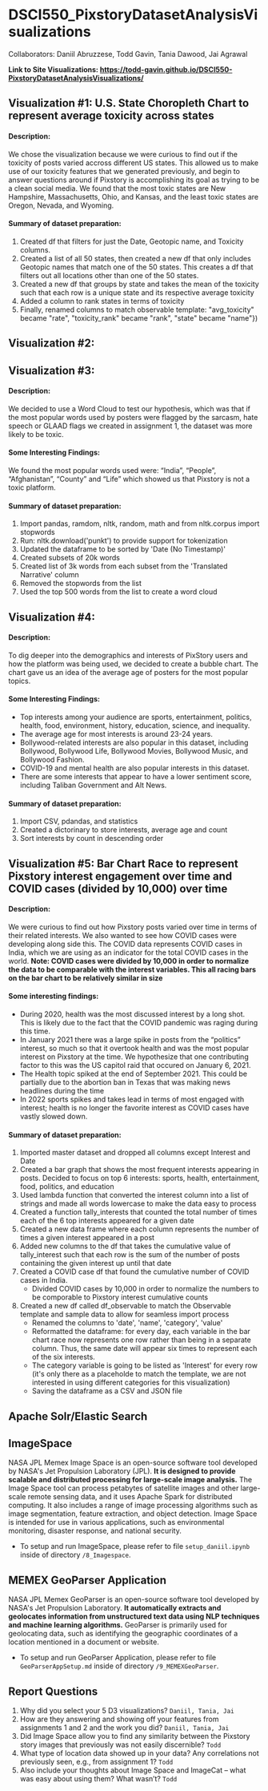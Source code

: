 # DSCI550_PixstoryDatasetAnalysisVisualizations
Collaborators: Daniil Abruzzese, Todd Gavin, Tania Dawood, Jai Agrawal

**Link to Site Visualizations: https://todd-gavin.github.io/DSCI550-PixstoryDatasetAnalysisVisualizations/**

## Visualization #1: U.S. State Choropleth Chart to represent average toxicity across states

#### Description: 
We chose the visualization because we were curious to find out if the toxicity of posts varied accross different US states. This allowed us to make use of our toxicity features that we generated previously, and begin to answer questions around if Pixstory is accomplishing its goal as trying to be a clean social media. We found that the most toxic states are New Hampshire, Massachusetts, Ohio, and Kansas, and the least toxic states are Oregon, Nevada, and Wyoming. 

#### Summary of dataset preparation:
1. Created df that filters for just the Date, Geotopic name, and Toxicity columns. 
2. Created a list of all 50 states, then created a new df that only includes Geotopic names that match one of the 50 states. This creates a df that filters out all locations other than one of the 50 states.
3. Created a new df that groups by state and takes the mean of the toxicity such that each row is a unique state and its respective average toxicity
4. Added a column to rank states in terms of toxicity
5. Finally, renamed columns to match observable template: "avg_toxicity" became "rate", "toxicity_rank" became "rank", "state" became "name"})


## Visualization #2: 


## Visualization #3: 

#### Description: 
We decided to use a Word Cloud to test our hypothesis, which was that if the most popular words used by posters were flagged by the sarcasm, hate speech or GLAAD flags we created in assignment 1, the dataset was more likely to be toxic.

#### Some Interesting Findings: 
We found the most popular words used were: “India”, “People”, “Afghanistan”, “County” and “Life” which showed us that Pixstory is not a toxic platform. 

#### Summary of dataset preparation:
1. Import pandas, ramdom, nltk, random, math and from nltk.corpus import stopwords
2. Run: nltk.download('punkt') to provide support for tokenization
3. Updated the dataframe to be sorted by 'Date (No Timestamp)'
4. Created subsets of 20k words
5. Created list of 3k words from each subset from the 'Translated Narrative' column
6. Removed the stopwords from the list 
7. Used the top 500 words from the list to create a word cloud

## Visualization #4: 

#### Description: 
To dig deeper into the demographics and interests of PixStory users and how the platform was being used, we decided to create a bubble chart. The chart gave us an idea of the average age of posters for the most popular topics. 

#### Some Interesting Findings:
- Top interests among your audience are sports, entertainment, politics, health, food, environment, history, education, science, and inequality. 
- The average age for most interests is around 23-24 years.
- Bollywood-related interests are also popular in this dataset, including Bollywood, Bollywood Life, Bollywood Movies, Bollywood Music, and Bollywood Fashion.
- COVID-19 and mental health are also popular interests in this dataset.
- There are some interests that appear to have a lower sentiment score, including Taliban Government and Alt News.

#### Summary of dataset preparation:
1. Import CSV, pdandas, and statistics
2. Created a dictorinary to store interests, average age and count 
3. Sort interests by count in descending order

## Visualization #5: Bar Chart Race to represent Pixstory interest engagement over time and COVID cases (divided by 10,000) over time

#### Description:
We were curious to find out how Pixstory posts varied over time in terms of their related interests. We also wanted to see how COVID cases were developing along side this. The COVID data represents COVID cases in India, which we are using as an indicator for the total COVID cases in the world. **Note: COVID cases were divided by 10,000 in order to normalize the data to be comparable with the interest variables. This all racing bars on the bar chart to be relatively similar in size**

#### Some interesting findings: 
- During 2020, health was the most discussed interest by a long shot. This is likely due to the fact that the COVID pandemic was raging during this time.
- In January 2021 there was a large spike in posts from the “politics” interest, so much so that it overtook health and was the most popular interest on Pixstory at the time. We hypothesize that one contributing factor to this was the US capitol raid that occured on January 6, 2021. 
-  The Health topic spiked at the end of September 2021. This could be partially due to the abortion ban in Texas that was making news headlines during the time
- In 2022 sports spikes and takes lead in terms of most engaged with interest; health is no longer the favorite interest as COVID cases have vastly slowed down.

#### Summary of dataset preparation:
1. Imported master dataset and dropped all columns except Interest and Date
2. Created a bar graph that shows the most frequent interests appearing in posts. Decided to focus on top 6 interests: sports, health, entertainment, food, politics, and education
3. Used lambda function that converted the interest column into a list of strings and made all words lowercase to make the data easy to process
4. Created a function tally_interests that counted the total number of times each of the 6 top interests appeared for a given date
5. Created a new data frame where each column represents the number of times a given interest appeared in a post
6. Added new columns to the df that takes the cumulative value of tally_interest such that each row is the sum of the number of posts containing the given interest up until that date 
7. Created a COVID case df that found the cumulative number of COVID cases in India. 
    - Divided COVID cases by 10,000 in order to normalize the numbers to be comporable to Pixstory interest cumulative counts
9. Created a new df called df_observable to match the Observable template and sample data to allow for seamless import process
    - Renamed the columns to 'date', 'name', 'category', 'value' 
    - Reformatted the dataframe: for every day, each variable in the bar chart race now represents one row rather than being in a separate column. Thus, the same date will appear six times to represent each of the six interests. 
    - The category variable is going to be listed as 'Interest' for every row (it's only there as a placeholde to match the template, we are not interested in using different categories for this visualization)
    - Saving the dataframe as a CSV and JSON file


## Apache Solr/Elastic Search


## ImageSpace
NASA JPL Memex Image Space is an open-source software tool developed by NASA's Jet Propulsion Laboratory (JPL). **It is designed to provide scalable and distributed processing for large-scale image analysis.** The Image Space tool can process petabytes of satellite images and other large-scale remote sensing data, and it uses Apache Spark for distributed computing. It also includes a range of image processing algorithms such as image segmentation, feature extraction, and object detection. Image Space is intended for use in various applications, such as environmental monitoring, disaster response, and national security. 
- To setup and run ImageSpace, please refer to file `setup_daniil.ipynb` inside of directory `/8_Imagespace`.


## MEMEX GeoParser Application
NASA JPL Memex GeoParser is an open-source software tool developed by NASA's Jet Propulsion Laboratory. **It automatically extracts and geolocates information from unstructured text data using NLP techniques and machine learning algorithms.** GeoParser is primarily used for geolocating data, such as identifying the geographic coordinates of a location mentioned in a document or website. 
- To setup and run GeoParser Application, please refer to file `GeoParserAppSetup.md` inside of directory `/9_MEMEXGeoParser`.

## Report Questions
1. Why did you select your 5 D3 visualizations?
`Daniil, Tania, Jai`
2. How are they answering and showing off your features from assignments 1 and 2 and the work you did?
`Daniil, Tania, Jai`
3. Did Image Space allow you to find any similarity between the Pixstory story images that previously was not easily discernible?
`Todd`
4. What type of location data showed up in your data? Any correlations not previously seen, e.g., from assignment 1?
`Todd`
5. Also include your thoughts about Image Space and ImageCat – what was easy about using them? What wasn’t?
`Todd`
